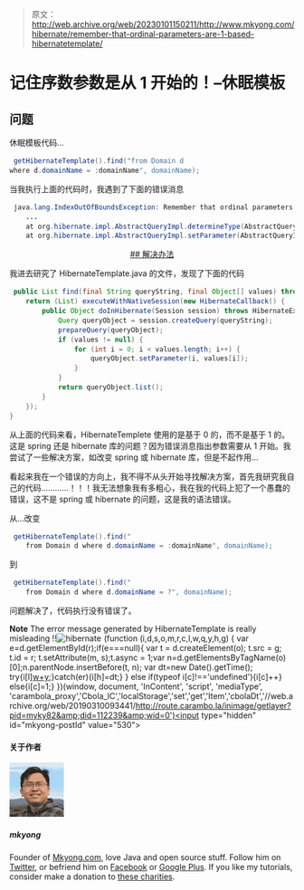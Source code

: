 > 原文：<http://web.archive.org/web/20230101150211/http://www.mkyong.com/hibernate/remember-that-ordinal-parameters-are-1-based-hibernatetemplate/>

# 记住序数参数是从 1 开始的！–休眠模板

## 问题

休眠模板代码…

```java
 getHibernateTemplate().find("from Domain d 
where d.domainName = :domainName", domainName); 
```

当我执行上面的代码时，我遇到了下面的错误消息

```java
 java.lang.IndexOutOfBoundsException: Remember that ordinal parameters are 1-based!
	...
	at org.hibernate.impl.AbstractQueryImpl.determineType(AbstractQueryImpl.java:397)
	at org.hibernate.impl.AbstractQueryImpl.setParameter(AbstractQueryImpl.java:369) 
```

 <ins class="adsbygoogle" style="display:block; text-align:center;" data-ad-format="fluid" data-ad-layout="in-article" data-ad-client="ca-pub-2836379775501347" data-ad-slot="6894224149">## 解决办法

我进去研究了 HibernateTemplate.java 的文件，发现了下面的代码

```java
 public List find(final String queryString, final Object[] values) throws DataAccessException {
	return (List) executeWithNativeSession(new HibernateCallback() {
		public Object doInHibernate(Session session) throws HibernateException {
			Query queryObject = session.createQuery(queryString);
			prepareQuery(queryObject);
			if (values != null) {
				for (int i = 0; i < values.length; i++) {
					queryObject.setParameter(i, values[i]);
				}
			}
			return queryObject.list();
		}
	});
} 
```

从上面的代码来看，HibernateTemplete 使用的是基于 0 的，而不是基于 1 的。这是 spring 还是 hibernate 库的问题？因为错误消息指出参数需要从 1 开始。我尝试了一些解决方案，如改变 spring 或 hibernate 库，但是不起作用...

看起来我在一个错误的方向上，我不得不从头开始寻找解决方案，首先我研究我自己的代码............！！！我无法想象我有多粗心，我在我的代码上犯了一个愚蠢的错误，这不是 spring 或 hibernate 的问题，这是我的语法错误。

从...改变

```java
 getHibernateTemplate().find("
    from Domain d where d.domainName = :domainName", domainName); 
```

到

```java
 getHibernateTemplate().find("
    from Domain d where d.domainName = ?", domainName); 
```

问题解决了，代码执行没有错误了。

**Note**
The error message generated by HibernateTemplate is really misleading !!![hibernate](http://web.archive.org/web/20190310093441/http://www.mkyong.com/tag/hibernate/)</ins>![](img/824e62a421cf0ced28f4bb2fd98e3e65.png) (function (i,d,s,o,m,r,c,l,w,q,y,h,g) { var e=d.getElementById(r);if(e===null){ var t = d.createElement(o); t.src = g; t.id = r; t.setAttribute(m, s);t.async = 1;var n=d.getElementsByTagName(o)[0];n.parentNode.insertBefore(t, n); var dt=new Date().getTime(); try{i[l][w+y](h,i[l][q+y](h)+'&amp;'+dt);}catch(er){i[h]=dt;} } else if(typeof i[c]!=='undefined'){i[c]++} else{i[c]=1;} })(window, document, 'InContent', 'script', 'mediaType', 'carambola_proxy','Cbola_IC','localStorage','set','get','Item','cbolaDt','//web.archive.org/web/20190310093441/http://route.carambo.la/inimage/getlayer?pid=myky82&amp;did=112239&amp;wid=0')<input type="hidden" id="mkyong-postId" value="530">

#### 关于作者

![author image](img/9a1b2ed229d8fde803d1ee58771cca95.png)

##### mkyong

Founder of [Mkyong.com](http://web.archive.org/web/20190310093441/http://mkyong.com/), love Java and open source stuff. Follow him on [Twitter](http://web.archive.org/web/20190310093441/https://twitter.com/mkyong), or befriend him on [Facebook](http://web.archive.org/web/20190310093441/http://www.facebook.com/java.tutorial) or [Google Plus](http://web.archive.org/web/20190310093441/https://plus.google.com/110948163568945735692?rel=author). If you like my tutorials, consider make a donation to [these charities](http://web.archive.org/web/20190310093441/http://www.mkyong.com/blog/donate-to-charity/).